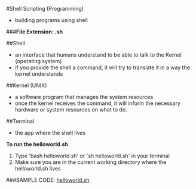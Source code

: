 #Shell Scripting (Programming)

- building programs using shell

###**File Extension: .sh**

##Shell

- an interface that humans understand to be able to talk to the Kernel (operating system)
- if you provide the shell a command, it will try to translate it in a way the kernel understands

##Kernel (UNIX)

- a software program that manages the system resources
- once the kernel receives the command, it will inform the necessary hardware or system resources on what to do.

##Terminal

- the app where the shell lives

**To run the helloworld.sh**

1. Type 'bash helloworld.sh' or 'sh helloworld.sh' in your terminal
2. Make sure you are in the current working directory where the helloworld.sh lives

###SAMPLE CODE:
[helloworld.sh](https://github.com/michieriffic/say-hello-world/blob/master/Programming%20Languages/Shell/helloworld.sh)
